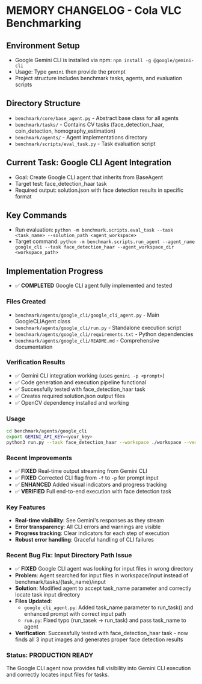 # MEMORY CHANGELOG - Cola VLC Benchmarking

## Environment Setup
- Google Gemini CLI is installed via npm: `npm install -g @google/gemini-cli`
- Usage: Type `gemini` then provide the prompt
- Project structure includes benchmark tasks, agents, and evaluation scripts

## Directory Structure
- `benchmark/core/base_agent.py` - Abstract base class for all agents
- `benchmark/tasks/` - Contains CV tasks (face_detection_haar, coin_detection, homography_estimation)
- `benchmark/agents/` - Agent implementations directory
- `benchmark/scripts/eval_task.py` - Task evaluation script

## Current Task: Google CLI Agent Integration
- Goal: Create Google CLI agent that inherits from BaseAgent
- Target test: face_detection_haar task
- Required output: solution.json with face detection results in specific format

## Key Commands
- Run evaluation: `python -m benchmark.scripts.eval_task --task <task_name> --solution_path <agent_workspace>`
- Target command: `python -m benchmark.scripts.run_agent --agent_name google_cli --task face_detection_haar --agent_workspace_dir <workspace_path>`

## Implementation Progress
- ✅ **COMPLETED** Google CLI agent fully implemented and tested

### Files Created
- `benchmark/agents/google_cli/google_cli_agent.py` - Main GoogleCLIAgent class
- `benchmark/agents/google_cli/run.py` - Standalone execution script  
- `benchmark/agents/google_cli/requirements.txt` - Python dependencies
- `benchmark/agents/google_cli/README.md` - Comprehensive documentation

### Verification Results
- ✅ Gemini CLI integration working (uses `gemini -p <prompt>`)
- ✅ Code generation and execution pipeline functional
- ✅ Successfully tested with face_detection_haar task
- ✅ Creates required solution.json output files
- ✅ OpenCV dependency installed and working

### Usage
```bash
cd benchmark/agents/google_cli
export GEMINI_API_KEY=<your_key>
python3 run.py --task face_detection_haar --workspace ./workspace --verbose
```

### Recent Improvements
- ✅ **FIXED** Real-time output streaming from Gemini CLI
- ✅ **FIXED** Corrected CLI flag from `-f` to `-p` for prompt input
- ✅ **ENHANCED** Added visual indicators and progress tracking
- ✅ **VERIFIED** Full end-to-end execution with face detection task

### Key Features
- **Real-time visibility**: See Gemini's responses as they stream
- **Error transparency**: All CLI errors and warnings are visible
- **Progress tracking**: Clear indicators for each step of execution
- **Robust error handling**: Graceful handling of CLI failures

### Recent Bug Fix: Input Directory Path Issue
- ✅ **FIXED** Google CLI agent was looking for input files in wrong directory
- **Problem**: Agent searched for input files in workspace/input instead of benchmark/tasks/{task_name}/input
- **Solution**: Modified agent to accept task_name parameter and correctly locate task input directory
- **Files Updated**: 
  - `google_cli_agent.py`: Added task_name parameter to run_task() and enhanced prompt with correct input path
  - `run.py`: Fixed typo (run_tasek → run_task) and pass task_name to agent
- **Verification**: Successfully tested with face_detection_haar task - now finds all 3 input images and generates proper face detection results

### Status: PRODUCTION READY
The Google CLI agent now provides full visibility into Gemini CLI execution and correctly locates input files for tasks.
